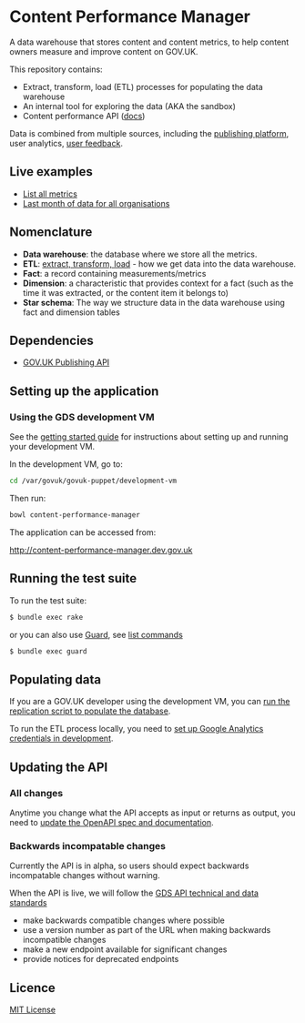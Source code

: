 # Content Performance Manager

A data warehouse that stores content and content metrics, to help content owners measure and improve content on GOV.UK.

This repository contains:
- Extract, transform, load (ETL) processes for populating the data warehouse
- An internal tool for exploring the data (AKA the sandbox)
- Content performance API ([docs](content-performance-api.publishing.service.gov.uk/#gov-uk-content-performance-api))

Data is combined from multiple sources, including the [publishing platform](https://github.com/alphagov/publishing-api), user analytics, [user feedback](https://github.com/alphagov/feedback).

## Live examples

- [List all metrics](https://content-performance-manager.publishing.service.gov.uk/api/v1/metrics)
- [Last month of data for all organisations](https://content-performance-manager.publishing.service.gov.uk/content?date_range=last-month&search_term=&document_type=all&organisation_id=all)

## Nomenclature

- **Data warehouse**: the database where we store all the metrics.
- **ETL**: [extract, transform, load](https://en.wikipedia.org/wiki/Extract,_transform,_load) - how we get data into the data warehouse.
- **Fact**: a record containing measurements/metrics
- **Dimension**: a characteristic that provides context for a fact (such as the time it was extracted, or the content item it belongs to)
- **Star schema**: The way we structure data in the data warehouse using fact and dimension tables

## Dependencies
- [GOV.UK Publishing API](https://github.com/alphagov/publishing-api)

## Setting up the application

### Using the GDS development VM

See the [getting started guide](https://docs.publishing.service.gov.uk/getting-started.html) for instructions about setting up and running your development VM.

In the development VM, go to:

```bash
cd /var/govuk/govuk-puppet/development-vm
```

Then run:

 ```bash
 bowl content-performance-manager
 ```

The application can be accessed from:

http://content-performance-manager.dev.gov.uk

## Running the test suite
To run the test suite:
 ```bash
 $ bundle exec rake
 ```

 or you can also use [Guard](https://github.com/guard/guard), see [list commands](https://github.com/guard/guard/wiki/List-of-Guard-Commands)

 ```bash
 $ bundle exec guard
 ```

## Populating data
If you are a GOV.UK developer using the development VM, you can [run the replication script to populate the database](doc/import_production_data.md).

To run the ETL process locally, you need to  [set up Google Analytics credentials in development](doc/google_analytics_setup.md).

## Updating the API
### All changes
Anytime you change what the API accepts as input or returns as output, you need to [update the OpenAPI spec and documentation](doc/api/README.md).

### Backwards incompatable changes
Currently the API is in alpha, so users should expect backwards incompatable changes without warning.

When the API is live, we will follow the [GDS API technical and data standards](https://www.gov.uk/guidance/gds-api-technical-and-data-standards#iterate-your-api)
- make backwards compatible changes where possible
- use a version number as part of the URL when making backwards incompatible changes
- make a new endpoint available for significant changes
- provide notices for deprecated endpoints

## Licence

[MIT License](LICENCE)

[docker]: https://www.docker.com/
[docker compose]: https://docs.docker.com/compose/overview/
[GOV.UK replication scripts]: https://docs.publishing.service.gov.uk/manual/replicate-app-data-locally.html
